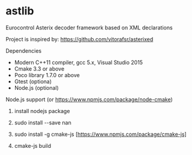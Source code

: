 # astlib
Eurocontrol Asterix decoder framework based on XML declarations

Project is inspired by: https://github.com/vitorafsr/asterixed

Dependencies
- Modern C++11 compiler, gcc 5.x, Visual Studio 2015
- Cmake 3.3 or above
- Poco library 1.7.0 or above
- Gtest (optiona) 
- Node.js (optional)

Node.js support (or https://www.npmjs.com/package/node-cmake)
 1. install nodejs package
 2. sudo install --save nan
 2. sudo install -g cmake-js [https://www.npmjs.com/package/cmake-js]
 
 1. cmake-js build